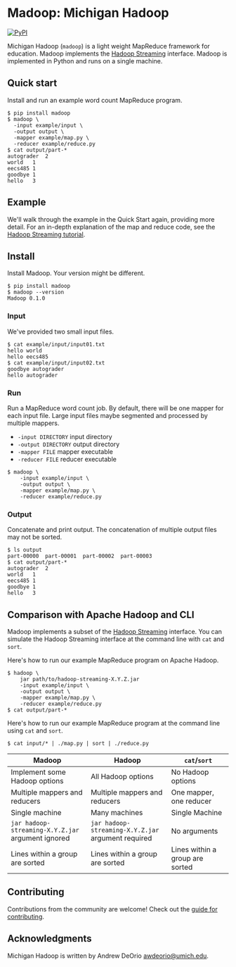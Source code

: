 Madoop: Michigan Hadoop
=======================

[![PyPI](https://img.shields.io/pypi/v/madoop.svg)](https://pypi.org/project/madoop/)

Michigan Hadoop (`madoop`) is a light weight MapReduce framework for education.  Madoop implements the [Hadoop Streaming](https://hadoop.apache.org/docs/r1.2.1/streaming.html) interface.  Madoop is implemented in Python and runs on a single machine.

## Quick start
Install and run an example word count MapReduce program.
```console
$ pip install madoop
$ madoop \
  -input example/input \
  -output output \
  -mapper example/map.py \
  -reducer example/reduce.py
$ cat output/part-*
autograder	2
world	1
eecs485	1
goodbye	1
hello	3
```


## Example
We'll walk through the example in the Quick Start again, providing more detail.  For an in-depth explanation of the map and reduce code, see the [Hadoop Streaming tutorial](https://eecs485staff.github.io/p5-search-engine/hadoop_streaming.html).

## Install
Install Madoop.  Your version might be different.
```console
$ pip install madoop
$ madoop --version
Madoop 0.1.0
```

### Input
We've provided two small input files.
```console
$ cat example/input/input01.txt
hello world
hello eecs485
$ cat example/input/input02.txt
goodbye autograder
hello autograder
```

### Run
Run a MapReduce word count job.  By default, there will be one mapper for each input file.  Large input files maybe segmented and processed by multiple mappers.
- `-input DIRECTORY` input directory
- `-output DIRECTORY` output directory
- `-mapper FILE` mapper executable
- `-reducer FILE` reducer executable
```console
$ madoop \
    -input example/input \
    -output output \
    -mapper example/map.py \
    -reducer example/reduce.py
```

### Output
Concatenate and print output.  The concatenation of multiple output files may not be sorted.
```console
$ ls output
part-00000  part-00001  part-00002  part-00003
$ cat output/part-*
autograder	2
world	1
eecs485	1
goodbye	1
hello	3
```

## Comparison with Apache Hadoop and CLI
Madoop implements a subset of the [Hadoop Streaming](https://hadoop.apache.org/docs/r1.2.1/streaming.html) interface.  You can simulate the Hadoop Streaming interface at the command line with `cat` and `sort`.

Here's how to run our example MapReduce program on Apache Hadoop.
```console
$ hadoop \
    jar path/to/hadoop-streaming-X.Y.Z.jar
    -input example/input \
    -output output \
    -mapper example/map.py \
    -reducer example/reduce.py
$ cat output/part-*
```

Here's how to run our example MapReduce program at the command line using `cat` and `sort`.
```console
$ cat input/* | ./map.py | sort | ./reduce.py
```

| Madoop | Hadoop | `cat`/`sort` |
|-|-|-|
| Implement some Hadoop options | All Hadoop options | No Hadoop options |
| Multiple mappers and reducers | Multiple mappers and reducers | One mapper, one reducer |
| Single machine | Many machines | Single Machine |
| `jar hadoop-streaming-X.Y.Z.jar` argument ignored | `jar hadoop-streaming-X.Y.Z.jar` argument required | No arguments |
| Lines within a group are sorted | Lines within a group are sorted | Lines within a group are sorted |


## Contributing
Contributions from the community are welcome! Check out the [guide for contributing](CONTRIBUTING.md).


## Acknowledgments
Michigan Hadoop is written by Andrew DeOrio <awdeorio@umich.edu>.
